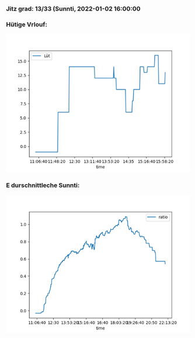 ### Jitz grad: 13/33 (Sunnti, 2022-01-02 16:00:00

### Hütige Vrlouf:
![Graph](Today.png)

### E durschnittleche Sunnti:
![Graph](Sunnti.png)